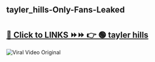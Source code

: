
 ## tayler_hills-Only-Fans-Leaked

# <h2><a href="https://clipsfans.com/tayler_hills&ref=git">🔗 Click to LINKS ⏩⏩ 👉 🟢 tayler hills </a></h2>

<a href="https://clipsfans.com/tayler_hills&ref=git" rel="nofollow" data-target="animated-image.originalLink"><img src="https://i.ibb.co.com/xMMVF88/686577567.gif" alt="Viral Video Original" style="max-width: 100%; display: inline-block;" data-target="animated-image.originalImage"></a>
